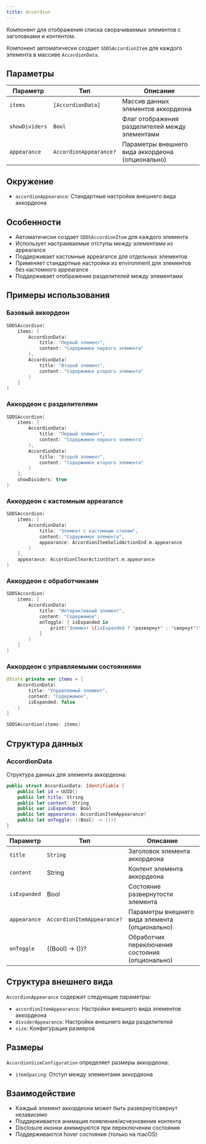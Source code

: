 ```yaml
---
title: Accordion
---
```


Компонент для отображения списка сворачиваемых элементов с заголовками и контентом.

Компонент автоматически создает `SDDSAccordionItem` для каждого элемента в массиве `AccordionData`.

## Параметры

| Параметр | Тип | Описание |
|----------|-----|-----------|
| `items` | `[AccordionData]` | Массив данных элементов аккордеона |
| `showDividers` | `Bool` | Флаг отображения разделителей между элементами |
| `appearance` | `AccordionAppearance?` | Параметры внешнего вида аккордеона (опционально) |

## Окружение
- `accordionAppearance`: Стандартные настройки внешнего вида аккордеона

## Особенности
- Автоматически создает `SDDSAccordionItem` для каждого элемента
- Использует настраиваемые отступы между элементами из appearance
- Поддерживает кастомные appearance для отдельных элементов
- Применяет стандартные настройки из environment для элементов без кастомного appearance
- Поддерживает отображение разделителей между элементами

## Примеры использования

### Базовый аккордеон

```swift
SDDSAccordion(
    items: [
        AccordionData(
            title: "Первый элемент",
            content: "Содержимое первого элемента"
        ),
        AccordionData(
            title: "Второй элемент",
            content: "Содержимое второго элемента"
        )
    ]
)
```

### Аккордеон с разделителями

```swift
SDDSAccordion(
    items: [
        AccordionData(
            title: "Первый элемент",
            content: "Содержимое первого элемента"
        ),
        AccordionData(
            title: "Второй элемент",
            content: "Содержимое второго элемента"
        )
    ],
    showDividers: true
)
```

### Аккордеон с кастомным appearance

```swift
SDDSAccordion(
    items: [
        AccordionData(
            title: "Элемент с кастомным стилем",
            content: "Содержимое элемента",
            appearance: AccordionItemSolidActionEnd.m.appearance
        )
    ],
    appearance: AccordionClearActionStart.m.appearance
)
```

### Аккордеон с обработчиками

```swift
SDDSAccordion(
    items: [
        AccordionData(
            title: "Интерактивный элемент",
            content: "Содержимое",
            onToggle: { isExpanded in
                print("Элемент \(isExpanded ? "развернут" : "свернут")")
            }
        )
    ]
)
```

### Аккордеон с управляемыми состояниями

```swift
@State private var items = [
    AccordionData(
        title: "Управляемый элемент",
        content: "Содержимое",
        isExpanded: false
    )
]

SDDSAccordion(items: items)
```

## Структура данных

### AccordionData

Структура данных для элемента аккордеона:

```swift
public struct AccordionData: Identifiable {
    public let id = UUID()
    public let title: String
    public let content: String
    public var isExpanded: Bool
    public let appearance: AccordionItemAppearance?
    public let onToggle: ((Bool) -> ())?
}
```

| Параметр | Тип | Описание |
|----------|-----|-----------|
| `title` | `String` | Заголовок элемента аккордеона |
| `content` | String | Контент элемента аккордеона |
| `isExpanded` | Bool | Состояние развернутости элемента |
| `appearance` | `AccordionItemAppearance?` | Параметры внешнего вида элемента (опционально) |
| `onToggle` | ((Bool) -> ())? | Обработчик переключения состояния (опционально) |

## Структура внешнего вида

`AccordionAppearance` содержит следующие параметры:

- `accordionItemAppearance`: Настройки внешнего вида элементов аккордеона
- `dividerAppearance`: Настройки внешнего вида разделителей
- `size`: Конфигурация размеров

## Размеры

`AccordionSizeConfiguration` определяет размеры аккордеона:

- `itemSpacing`: Отступ между элементами аккордеона

## Взаимодействие

- Каждый элемент аккордеона может быть развернут/свернут независимо
- Поддерживается анимация появления/исчезновения контента
- Disclosure иконки анимируются при переключении состояния
- Поддерживаются hover состояния (только на macOS) 
